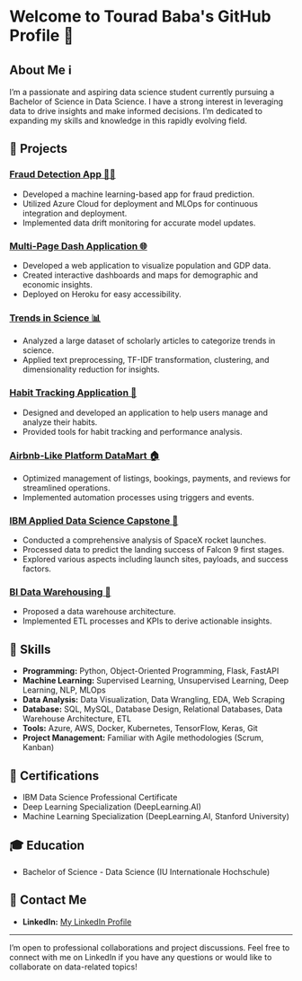 # Welcome to Tourad Baba's GitHub Profile 👋

## About Me ℹ️

I’m a passionate and aspiring data science student currently pursuing a Bachelor of Science in Data Science. I have a strong interest in leveraging data to drive insights and make informed decisions. I’m dedicated to expanding my skills and knowledge in this rapidly evolving field.

## 🚀 Projects

### [Fraud Detection App 🕵️‍♂️](https://github.com/TouradBaba/Fraud_det_app_MLOps)
- Developed a machine learning-based app for fraud prediction.
- Utilized Azure Cloud for deployment and MLOps for continuous integration and deployment.
- Implemented data drift monitoring for accurate model updates.

### [Multi-Page Dash Application 🌐](https://github.com/TouradBaba/exploratory_data_analysis_and_visualization/)
- Developed a web application to visualize population and GDP data.
- Created interactive dashboards and maps for demographic and economic insights.
- Deployed on Heroku for easy accessibility.

### [Trends in Science 📊](https://github.com/TouradBaba/Trends_in_Science)
- Analyzed a large dataset of scholarly articles to categorize trends in science.
- Applied text preprocessing, TF-IDF transformation, clustering, and dimensionality reduction for insights.

### [Habit Tracking Application 📅](https://github.com/TouradBaba/Habit_Tracker)
- Designed and developed an application to help users manage and analyze their habits.
- Provided tools for habit tracking and performance analysis.

### [Airbnb-Like Platform DataMart 🏠](https://github.com/TouradBaba/AirBnB_DataMart)
- Optimized management of listings, bookings, payments, and reviews for streamlined operations.
- Implemented automation processes using triggers and events.

### [IBM Applied Data Science Capstone 🚀](https://github.com/TouradBaba/IBM_DataScience_Capstone)
- Conducted a comprehensive analysis of SpaceX rocket launches.
- Processed data to predict the landing success of Falcon 9 first stages.
- Explored various aspects including launch sites, payloads, and success factors.

### [BI Data Warehousing 🏢](https://github.com/TouradBaba/BI_DataWarehousing)
- Proposed a data warehouse architecture.
- Implemented ETL processes and KPIs to derive actionable insights.

## 💼 Skills

- **Programming:** Python, Object-Oriented Programming, Flask, FastAPI
- **Machine Learning:** Supervised Learning, Unsupervised Learning, Deep Learning, NLP, MLOps
- **Data Analysis:** Data Visualization, Data Wrangling, EDA, Web Scraping
- **Database:** SQL, MySQL, Database Design, Relational Databases, Data Warehouse Architecture, ETL
- **Tools:** Azure, AWS, Docker, Kubernetes, TensorFlow, Keras, Git
- **Project Management:** Familiar with Agile methodologies (Scrum, Kanban)

## 📜 Certifications

- IBM Data Science Professional Certificate
- Deep Learning Specialization (DeepLearning.AI)
- Machine Learning Specialization (DeepLearning.AI, Stanford University)

## 🎓 Education

- Bachelor of Science - Data Science (IU Internationale Hochschule)

## 📧 Contact Me

- **LinkedIn:** [My LinkedIn Profile](https://www.linkedin.com/in/touradbaba)

---

I’m open to professional collaborations and project discussions. Feel free to connect with me on LinkedIn if you have any questions or would like to collaborate on data-related topics!





